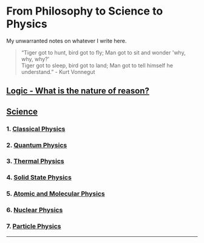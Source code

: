 <head>
    <script src="https://polyfill.io/v3/polyfill.min.js?features=es6"></script>
    <script id="MathJax-script" async src="https://cdn.jsdelivr.net/npm/mathjax@3/es5/tex-mml-chtml.js"></script>
</head>

# From Philosophy to Science to Physics
My unwarranted notes on whatever I write here.

> “Tiger got to hunt, bird got to fly; Man got to sit and wonder 'why, why, why?' <br>
> Tiger got to sleep, bird got to land; Man got to tell himself he understand.” - Kurt Vonnegut

## [Logic - What is the nature of reason?](https://uv-1999.github.io/notes/logic)
## [Science](https://uv-1999.github.io/notes/science)
### 1. [Classical Physics](https://uv-1999.github.io/notes/physics/classical)
### 2. [Quantum Physics](https://uv-1999.github.io/notes/physics/quantum)
### 3. [Thermal Physics](https://uv-1999.github.io/notes/physics/thermal)
### 4. [Solid State Physics](https://uv-1999.github.io/notes/physics/solid)
### 5. [Atomic and Molecular Physics](https://uv-1999.github.io/notes/physics/amol)
### 6. [Nuclear Physics](https://uv-1999.github.io/notes/physics/nuclear)
### 7. [Particle Physics](https://uv-1999.github.io/notes/physics/particle)

***

